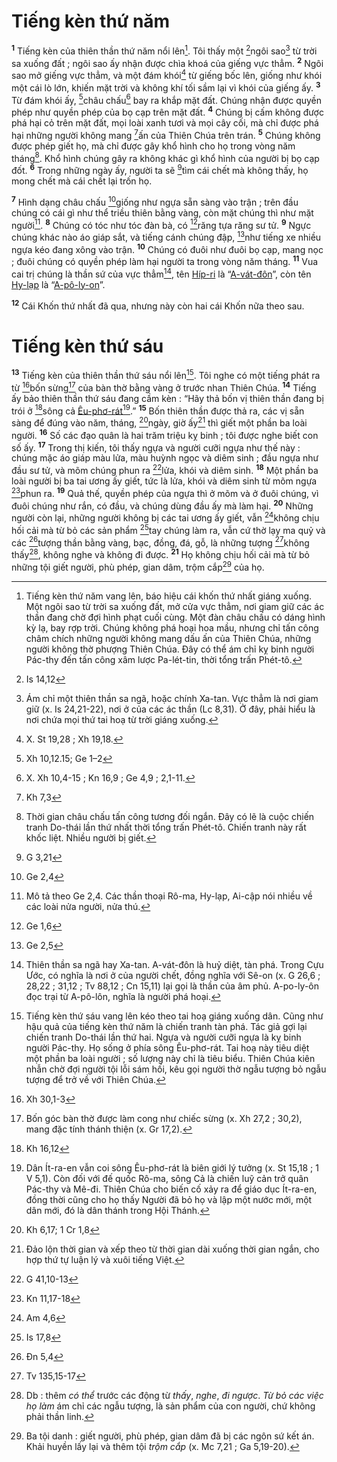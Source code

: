 # Tiếng kèn thứ năm
<sup><b>1</b></sup> Tiếng kèn của thiên thần thứ năm nổi lên[^1-ed67495c-5824-45f7-a025-22c0bec2eb66]. Tôi thấy một [^1@-ed67495c-5824-45f7-a025-22c0bec2eb66]ngôi sao[^2-ed67495c-5824-45f7-a025-22c0bec2eb66] từ trời sa xuống đất ; ngôi sao ấy nhận được chìa khoá của giếng vực thẳm. <sup><b>2</b></sup> Ngôi sao mở giếng vực thẳm, và một đám khói[^3-ed67495c-5824-45f7-a025-22c0bec2eb66] từ giếng bốc lên, giống như khói một cái lò lớn, khiến mặt trời và không khí tối sầm lại vì khói của giếng ấy. <sup><b>3</b></sup> Từ đám khói ấy, [^2@-ed67495c-5824-45f7-a025-22c0bec2eb66]châu chấu[^4-ed67495c-5824-45f7-a025-22c0bec2eb66] bay ra khắp mặt đất. Chúng nhận được quyền phép như quyền phép của bọ cạp trên mặt đất. <sup><b>4</b></sup> Chúng bị cấm không được phá hại cỏ trên mặt đất, mọi loài xanh tươi và mọi cây cối, mà chỉ được phá hại những người không mang [^3@-ed67495c-5824-45f7-a025-22c0bec2eb66]ấn của Thiên Chúa trên trán. <sup><b>5</b></sup> Chúng không được phép giết họ, mà chỉ được gây khổ hình cho họ trong vòng năm tháng[^5-ed67495c-5824-45f7-a025-22c0bec2eb66]. Khổ hình chúng gây ra không khác gì khổ hình của người bị bọ cạp đốt. <sup><b>6</b></sup> Trong những ngày ấy, người ta sẽ [^4@-ed67495c-5824-45f7-a025-22c0bec2eb66]tìm cái chết mà không thấy, họ mong chết mà cái chết lại trốn họ.

<sup><b>7</b></sup> Hình dạng châu chấu [^5@-ed67495c-5824-45f7-a025-22c0bec2eb66]giống như ngựa sẵn sàng vào trận ; trên đầu chúng có cái gì như thể triều thiên bằng vàng, còn mặt chúng thì như mặt người[^6-ed67495c-5824-45f7-a025-22c0bec2eb66]. <sup><b>8</b></sup> Chúng có tóc như tóc đàn bà, có [^6@-ed67495c-5824-45f7-a025-22c0bec2eb66]răng tựa răng sư tử. <sup><b>9</b></sup> Ngực chúng khác nào áo giáp sắt, và tiếng cánh chúng đập, [^7@-ed67495c-5824-45f7-a025-22c0bec2eb66]như tiếng xe nhiều ngựa kéo đang xông vào trận. <sup><b>10</b></sup> Chúng có đuôi như đuôi bọ cạp, mang nọc ; đuôi chúng có quyền phép làm hại người ta trong vòng năm tháng. <sup><b>11</b></sup> Vua cai trị chúng là thần sứ của vực thẳm[^7-ed67495c-5824-45f7-a025-22c0bec2eb66], tên [Híp-ri]() là “[A-vát-đôn]()”, còn tên [Hy-lạp]() là “[A-pô-ly-on]()”.

<sup><b>12</b></sup> Cái Khốn thứ nhất đã qua, nhưng này còn hai cái Khốn nữa theo sau.

# Tiếng kèn thứ sáu
<sup><b>13</b></sup> Tiếng kèn của thiên thần thứ sáu nổi lên[^8-ed67495c-5824-45f7-a025-22c0bec2eb66]. Tôi nghe có một tiếng phát ra từ [^8@-ed67495c-5824-45f7-a025-22c0bec2eb66]bốn sừng[^9-ed67495c-5824-45f7-a025-22c0bec2eb66] của bàn thờ bằng vàng ở trước nhan Thiên Chúa. <sup><b>14</b></sup> Tiếng ấy bảo thiên thần thứ sáu đang cầm kèn : “Hãy thả bốn vị thiên thần đang bị trói ở [^9@-ed67495c-5824-45f7-a025-22c0bec2eb66]sông cả [Êu-phơ-rát]()[^10-ed67495c-5824-45f7-a025-22c0bec2eb66].” <sup><b>15</b></sup> Bốn thiên thần được thả ra, các vị sẵn sàng để đúng vào năm, tháng, [^10@-ed67495c-5824-45f7-a025-22c0bec2eb66]ngày, giờ ấy[^11-ed67495c-5824-45f7-a025-22c0bec2eb66] thì giết một phần ba loài người. <sup><b>16</b></sup> Số các đạo quân là hai trăm triệu kỵ binh ; tôi được nghe biết con số ấy. <sup><b>17</b></sup> Trong thị kiến, tôi thấy ngựa và người cưỡi ngựa như thế này : chúng mặc áo giáp màu lửa, màu huỳnh ngọc và diêm sinh ; đầu ngựa như đầu sư tử, và mõm chúng phun ra [^11@-ed67495c-5824-45f7-a025-22c0bec2eb66]lửa, khói và diêm sinh. <sup><b>18</b></sup> Một phần ba loài người bị ba tai ương ấy giết, tức là lửa, khói và diêm sinh từ mõm ngựa [^12@-ed67495c-5824-45f7-a025-22c0bec2eb66]phun ra. <sup><b>19</b></sup> Quả thế, quyền phép của ngựa thì ở mõm và ở đuôi chúng, vì đuôi chúng như rắn, có đầu, và chúng dùng đầu ấy mà làm hại. <sup><b>20</b></sup> Những người còn lại, những người không bị các tai ương ấy giết, vẫn [^13@-ed67495c-5824-45f7-a025-22c0bec2eb66]không chịu hối cải mà từ bỏ các sản phẩm [^14@-ed67495c-5824-45f7-a025-22c0bec2eb66]tay chúng làm ra, vẫn cứ thờ lạy ma quỷ và các [^15@-ed67495c-5824-45f7-a025-22c0bec2eb66]tượng thần bằng vàng, bạc, đồng, đá, gỗ, là những tượng [^16@-ed67495c-5824-45f7-a025-22c0bec2eb66]không thấy[^12-ed67495c-5824-45f7-a025-22c0bec2eb66], không nghe và không đi được. <sup><b>21</b></sup> Họ không chịu hối cải mà từ bỏ những tội giết người, phù phép, gian dâm, trộm cắp[^13-ed67495c-5824-45f7-a025-22c0bec2eb66] của họ.

[^1-ed67495c-5824-45f7-a025-22c0bec2eb66]: Tiếng kèn thứ năm vang lên, báo hiệu cái khốn thứ nhất giáng xuống. Một ngôi sao từ trời sa xuống đất, mở cửa vực thẳm, nơi giam giữ các ác thần đang chờ đợi hình phạt cuối cùng. Một đàn châu chấu có dáng hình kỳ lạ, bay rợp trời. Chúng không phá hoại hoa mầu, nhưng chỉ tấn công châm chích những người không mang dấu ấn của Thiên Chúa, những người không thờ phượng Thiên Chúa. Đây có thể ám chỉ kỵ binh người Pác-thy đến tấn công xâm lược Pa-lét-tin, thời tổng trấn Phét-tô.
[^2-ed67495c-5824-45f7-a025-22c0bec2eb66]: Ám chỉ một thiên thần sa ngã, hoặc chính Xa-tan. Vực thẳm là nơi giam giữ (x. Is 24,21-22), nơi ở của các ác thần (Lc 8,31). Ở đây, phải hiểu là nơi chứa mọi thứ tai hoạ từ trời giáng xuống.
[^3-ed67495c-5824-45f7-a025-22c0bec2eb66]: X. St 19,28 ; Xh 19,18.
[^4-ed67495c-5824-45f7-a025-22c0bec2eb66]: X. Xh 10,4-15 ; Kn 16,9 ; Ge 4,9 ; 2,1-11.
[^5-ed67495c-5824-45f7-a025-22c0bec2eb66]: Thời gian châu chấu tấn công tương đối ngắn. Đây có lẽ là cuộc chiến tranh Do-thái lần thứ nhất thời tổng trấn Phét-tô. Chiến tranh này rất khốc liệt. Nhiều người bị giết.
[^6-ed67495c-5824-45f7-a025-22c0bec2eb66]: Mô tả theo Ge 2,4. Các thần thoại Rô-ma, Hy-lạp, Ai-cập nói nhiều về các loài nửa người, nửa thú.
[^7-ed67495c-5824-45f7-a025-22c0bec2eb66]: Thiên thần sa ngã hay Xa-tan. A-vát-đôn là huỷ diệt, tàn phá. Trong Cựu Ước, có nghĩa là nơi ở của người chết, đồng nghĩa với Sê-on (x. G 26,6 ; 28,22 ; 31,12 ; Tv 88,12 ; Cn 15,11) lại gọi là thần của âm phủ. A-po-ly-ôn đọc trại từ A-pô-lôn, nghĩa là người phá hoại.
[^8-ed67495c-5824-45f7-a025-22c0bec2eb66]: Tiếng kèn thứ sáu vang lên kéo theo tai hoạ giáng xuống dân. Cũng như hậu quả của tiếng kèn thứ năm là chiến tranh tàn phá. Tác giả gợi lại chiến tranh Do-thái lần thứ hai. Ngựa và người cưỡi ngựa là kỵ binh người Pác-thy. Họ sống ở phía sông Êu-phơ-rát. Tai hoạ này tiêu diệt một phần ba loài người ; số lượng này chỉ là tiêu biểu. Thiên Chúa kiên nhẫn chờ đợi người tội lỗi sám hối, kêu gọi người thờ ngẫu tượng bỏ ngẫu tượng để trở về với Thiên Chúa.
[^9-ed67495c-5824-45f7-a025-22c0bec2eb66]: Bốn góc bàn thờ được làm cong như chiếc sừng (x. Xh 27,2 ; 30,2), mang đặc tính thánh thiện (x. Gr 17,2).
[^10-ed67495c-5824-45f7-a025-22c0bec2eb66]: Dân Ít-ra-en vẫn coi sông Êu-phơ-rát là biên giới lý tưởng (x. St 15,18 ; 1 V 5,1). Còn đối với đế quốc Rô-ma, sông Cả là chiến luỹ cản trở quân Pác-thy và Mê-đi. Thiên Chúa cho biến cố xảy ra để giáo dục Ít-ra-en, đồng thời cũng cho họ thấy Người đã bỏ họ và lập một nước mới, một dân mới, đó là dân thánh trong Hội Thánh.
[^11-ed67495c-5824-45f7-a025-22c0bec2eb66]: Đảo lộn thời gian và xếp theo từ thời gian dài xuống thời gian ngắn, cho hợp thứ tự luận lý và xuôi tiếng Việt.
[^12-ed67495c-5824-45f7-a025-22c0bec2eb66]: Db : thêm *có thể* trước các động từ *thấy*, *nghe*, *đi ngược*. *Từ bỏ các việc họ làm* ám chỉ các ngẫu tượng, là sản phẩm của con người, chứ không phải thần linh.
[^13-ed67495c-5824-45f7-a025-22c0bec2eb66]: Ba tội danh : giết người, phù phép, gian dâm đã bị các ngôn sứ kết án. Khải huyền lấy lại và thêm tội *trộm cắp* (x. Mc 7,21 ; Ga 5,19-20).
[^1@-ed67495c-5824-45f7-a025-22c0bec2eb66]: Is 14,12
[^2@-ed67495c-5824-45f7-a025-22c0bec2eb66]: Xh 10,12.15; Ge 1–2
[^3@-ed67495c-5824-45f7-a025-22c0bec2eb66]: Kh 7,3
[^4@-ed67495c-5824-45f7-a025-22c0bec2eb66]: G 3,21
[^5@-ed67495c-5824-45f7-a025-22c0bec2eb66]: Ge 2,4
[^6@-ed67495c-5824-45f7-a025-22c0bec2eb66]: Ge 1,6
[^7@-ed67495c-5824-45f7-a025-22c0bec2eb66]: Ge 2,5
[^8@-ed67495c-5824-45f7-a025-22c0bec2eb66]: Xh 30,1-3
[^9@-ed67495c-5824-45f7-a025-22c0bec2eb66]: Kh 16,12
[^10@-ed67495c-5824-45f7-a025-22c0bec2eb66]: Kh 6,17; 1 Cr 1,8
[^11@-ed67495c-5824-45f7-a025-22c0bec2eb66]: G 41,10-13
[^12@-ed67495c-5824-45f7-a025-22c0bec2eb66]: Kn 11,17-18
[^13@-ed67495c-5824-45f7-a025-22c0bec2eb66]: Am 4,6
[^14@-ed67495c-5824-45f7-a025-22c0bec2eb66]: Is 17,8
[^15@-ed67495c-5824-45f7-a025-22c0bec2eb66]: Đn 5,4
[^16@-ed67495c-5824-45f7-a025-22c0bec2eb66]: Tv 135,15-17